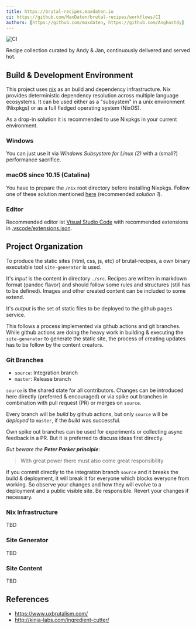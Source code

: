 ```yaml
---
title: https://brutal-recipes.maxdaten.io
ci: https://github.com/MaxDaten/brutal-recipes/workflows/CI
authors: [https://github.com/maxdaten, https://github.com/Anghostdy]
---
```


![CI](https://github.com/MaxDaten/brutal-recipes/workflows/CI/badge.svg)

Recipe collection curated by Andy & Jan, continuously delivered and served hot.

## Build & Development Environment

This project uses [nix][nix] as an build and dependency infrastructure.
Nix provides deterministic dependency resolution across multiple language ecosystems.
It can be used either as a "subsystem" in a unix environment (Nixpkgs) or
as a full fledged operating system (NixOS).

As a drop-in solution it is recommended to use Nixpkgs in your current environment.

### Windows

You can just use it via _Windows Subsystem for Linux (2)_ with a (small?) performance sacrifice.

### macOS since 10.15 (Catalina)

You have to prepare the `/nix` root directory before installing Nixpkgs.
Follow one of these solution mentioned [here][nix-macos-10.15] (recommended _solution 1_).

### Editor

Recommended editor ist [Visual Studio Code](https://marketplace.visualstudio.com/vscode)
with recommended extensions in [.vscode/extensions.json](.vscode/extensions.json).

## Project Organization

To produce the static sites (html, css, js, etc) of brutal-recipes, a own binary executable tool `site-generator` is used.

It's _input_ is the content in directory `./src`. Recipes are written in markdown format (pandoc flavor) and should follow some
rules and structures (still has to be defined).
Images and other created content can be included to some extend.

It's _output_ is the set of static files to be deployed to the github pages service.

This follows a process implemented via github actions and git branches. While github actions are doing the heavy work in building & executing the `site-generator` to generate the static site, the process of creating updates has to be follow by the content creators.

### Git Branches

- `source`: Integration branch
- `master`: Release branch

`source` is the shared state for all contributors. Changes can be introduced here directly (preferred & encouraged) or via spike out branches in combination with pull request (PR) or merges on `source`.

Every branch will be _build_ by github actions, but only `source` will be _deployed_ to `master`, if the _build_ was successful.

Own spike out branches can be used for experiments or collecting async feedback in a PR. But it is preferred to discuss ideas first directly.

_But beware the **Peter Parker principle**_:

> With great power there must also come great responsibility

If you commit directly to the integration branch `source` and it breaks the build & deployment, it will break it for everyone which blocks everyone from working. So observe your changes and how they will evolve to a deployment and a public visible site. Be responsible. Revert your changes if necessary.

### Nix Infrastructure

TBD

### Site Generator

TBD

### Site Content

TBD

## References

- <https://www.uxbrutalism.com/>
- <http://kinja-labs.com/ingredient-cutter/>

[nix-macos-10.15]: https://github.com/NixOS/nix/issues/2925#issuecomment-604501661
[nix]: https://nixos.org/nixpkgs/manual/
